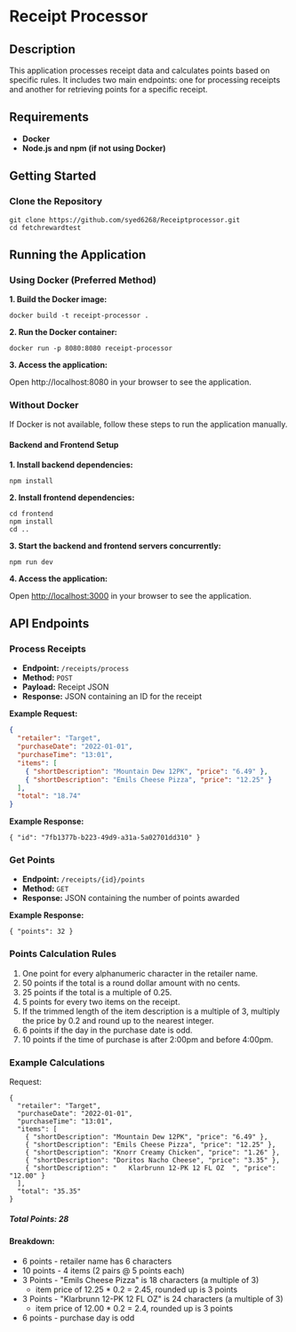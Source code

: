 # __Receipt Processor__
>
## __Description__

This application processes receipt data and calculates points based on specific rules. It includes two main endpoints: one for processing receipts and another for retrieving points for a specific receipt.

## __Requirements__
- __Docker__
- __Node.js and npm (if not using Docker)__

## __Getting Started__

### __Clone the Repository__
```
git clone https://github.com/syed6268/Receiptprocessor.git
cd fetchrewardtest
```
## __Running the Application__
### __Using Docker (Preferred Method)__
__1. Build the Docker image:__
```
docker build -t receipt-processor .
```
__2. Run the Docker container:__
``` 
docker run -p 8080:8080 receipt-processor
```
__3. Access the application:__

Open http://localhost:8080 in your browser to see the application.

### __Without Docker__
If Docker is not available, follow these steps to run the application manually.
#### __Backend and Frontend Setup__
__1. Install backend dependencies:__
```
npm install
```
__2. Install frontend dependencies:__
```
cd frontend
npm install
cd ..
```

__3. Start the backend and frontend servers concurrently:__
```
npm run dev
```

__4. Access the application:__

Open [http://localhost:3000](http://localhost:3000) in your browser to see the application.

## __API Endpoints__

### __Process Receipts__

- __Endpoint:__ `/receipts/process`
- __Method:__ `POST`
- __Payload:__ Receipt JSON
- __Response:__ JSON containing an ID for the receipt

__Example Request:__
```json
{
  "retailer": "Target",
  "purchaseDate": "2022-01-01",
  "purchaseTime": "13:01",
  "items": [
    { "shortDescription": "Mountain Dew 12PK", "price": "6.49" },
    { "shortDescription": "Emils Cheese Pizza", "price": "12.25" }
  ],
  "total": "18.74"
}
```
__Example Response:__
```
{ "id": "7fb1377b-b223-49d9-a31a-5a02701dd310" }
```
### __Get Points__
- __Endpoint:__ `/receipts/{id}/points`
- __Method:__ `GET`
- __Response:__ JSON containing the number of points awarded

__Example Response:__
```
{ "points": 32 }
```
### __Points Calculation Rules__
1. One point for every alphanumeric character in the retailer name.
2. 50 points if the total is a round dollar amount with no cents.
3. 25 points if the total is a multiple of 0.25.
4. 5 points for every two items on the receipt.
5. If the trimmed length of the item description is a multiple of 3, multiply the price by 0.2 and round up to the nearest integer.
6. 6 points if the day in the purchase date is odd.
7. 10 points if the time of purchase is after 2:00pm and before 4:00pm.

### __Example Calculations__
Request:
```
{
  "retailer": "Target",
  "purchaseDate": "2022-01-01",
  "purchaseTime": "13:01",
  "items": [
    { "shortDescription": "Mountain Dew 12PK", "price": "6.49" },
    { "shortDescription": "Emils Cheese Pizza", "price": "12.25" },
    { "shortDescription": "Knorr Creamy Chicken", "price": "1.26" },
    { "shortDescription": "Doritos Nacho Cheese", "price": "3.35" },
    { "shortDescription": "   Klarbrunn 12-PK 12 FL OZ  ", "price": "12.00" }
  ],
  "total": "35.35"
}
```
##### __Total Points: 28__

#### __Breakdown:__

- 6 points - retailer name has 6 characters
- 10 points - 4 items (2 pairs @ 5 points each)
- 3 Points - "Emils Cheese Pizza" is 18 characters (a multiple of 3)
  - item price of 12.25 * 0.2 = 2.45, rounded up is 3 points
- 3 Points - "Klarbrunn 12-PK 12 FL OZ" is 24 characters (a multiple of 3)
  - item price of 12.00 * 0.2 = 2.4, rounded up is 3 points
- 6 points - purchase day is odd